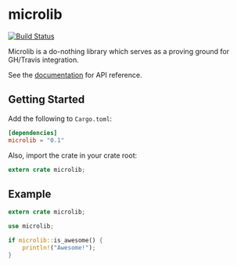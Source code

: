# microlib

[![Build Status](https://travis-ci.org/rgdmarshall/microlib.svg?branch=master)](https://travis-ci.org/rgdmarshall/microlib)

Microlib is a do-nothing library which serves as a proving ground
for GH/Travis integration.

See the [documentation](https://rgdmarshall.github.io/microlib) for API reference.

## Getting Started

Add the following to `Cargo.toml`:

```toml
[dependencies]
microlib = "0.1"
```

Also, import the crate in your crate root:

```rust
extern crate microlib;
```

## Example

```rust
extern crate microlib;

use microlib;

if microlib::is_awesome() {
    println!("Awesome!");
}
```
